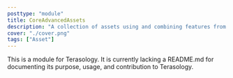 ```yaml
---
posttype: "module" 
title: CoreAdvancedAssets
description: "A collection of assets using and combining features from various (core) modules."
cover: "./cover.png"
tags: ["Asset"]
---
```

This is a module for Terasology. It is currently lacking a README.md for documenting its purpose, usage, and contribution to Terasology.
